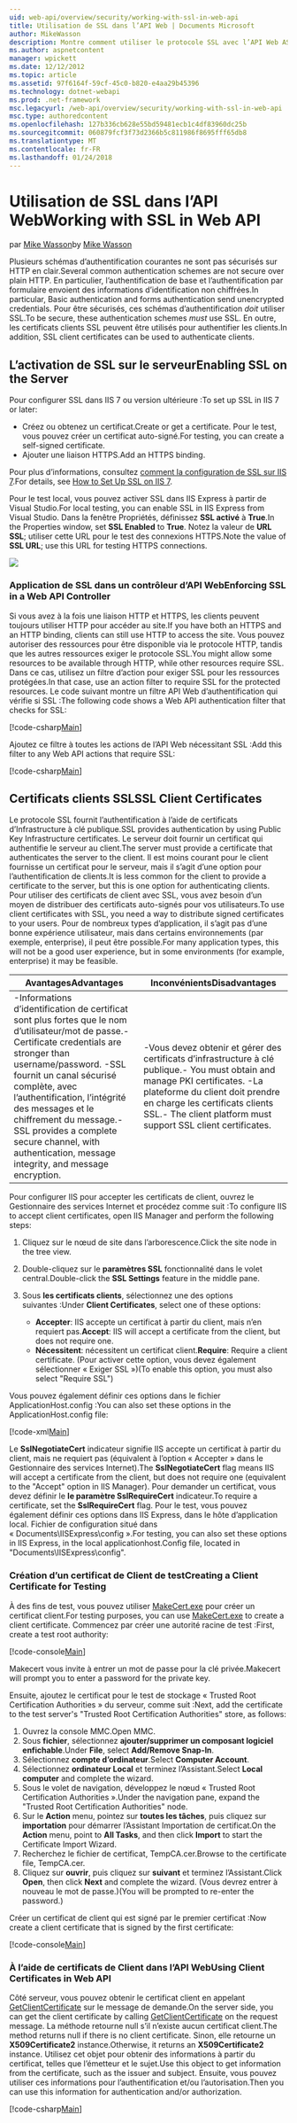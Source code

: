 ```yaml
---
uid: web-api/overview/security/working-with-ssl-in-web-api
title: Utilisation de SSL dans l’API Web | Documents Microsoft
author: MikeWasson
description: Montre comment utiliser le protocole SSL avec l’API Web ASP.NET, y compris l’utilisation de certificats de client SSL.
ms.author: aspnetcontent
manager: wpickett
ms.date: 12/12/2012
ms.topic: article
ms.assetid: 97f6164f-59cf-45c0-b820-e4aa29b45396
ms.technology: dotnet-webapi
ms.prod: .net-framework
msc.legacyurl: /web-api/overview/security/working-with-ssl-in-web-api
msc.type: authoredcontent
ms.openlocfilehash: 127b336cb628e55bd59481ecb1c4df83960dc25b
ms.sourcegitcommit: 060879fcf3f73d2366b5c811986f8695fff65db8
ms.translationtype: MT
ms.contentlocale: fr-FR
ms.lasthandoff: 01/24/2018
---
```

<a name="working-with-ssl-in-web-api"></a><span data-ttu-id="acba0-103">Utilisation de SSL dans l’API Web</span><span class="sxs-lookup"><span data-stu-id="acba0-103">Working with SSL in Web API</span></span>
====================
<span data-ttu-id="acba0-104">par [Mike Wasson](https://github.com/MikeWasson)</span><span class="sxs-lookup"><span data-stu-id="acba0-104">by [Mike Wasson](https://github.com/MikeWasson)</span></span>

<span data-ttu-id="acba0-105">Plusieurs schémas d’authentification courantes ne sont pas sécurisés sur HTTP en clair.</span><span class="sxs-lookup"><span data-stu-id="acba0-105">Several common authentication schemes are not secure over plain HTTP.</span></span> <span data-ttu-id="acba0-106">En particulier, l’authentification de base et l’authentification par formulaire envoient des informations d’identification non chiffrées.</span><span class="sxs-lookup"><span data-stu-id="acba0-106">In particular, Basic authentication and forms authentication send unencrypted credentials.</span></span> <span data-ttu-id="acba0-107">Pour être sécurisés, ces schémas d’authentification *doit* utiliser SSL.</span><span class="sxs-lookup"><span data-stu-id="acba0-107">To be secure, these authentication schemes *must* use SSL.</span></span> <span data-ttu-id="acba0-108">En outre, les certificats clients SSL peuvent être utilisés pour authentifier les clients.</span><span class="sxs-lookup"><span data-stu-id="acba0-108">In addition, SSL client certificates can be used to authenticate clients.</span></span>

## <a name="enabling-ssl-on-the-server"></a><span data-ttu-id="acba0-109">L’activation de SSL sur le serveur</span><span class="sxs-lookup"><span data-stu-id="acba0-109">Enabling SSL on the Server</span></span>

<span data-ttu-id="acba0-110">Pour configurer SSL dans IIS 7 ou version ultérieure :</span><span class="sxs-lookup"><span data-stu-id="acba0-110">To set up SSL in IIS 7 or later:</span></span>

- <span data-ttu-id="acba0-111">Créez ou obtenez un certificat.</span><span class="sxs-lookup"><span data-stu-id="acba0-111">Create or get a certificate.</span></span> <span data-ttu-id="acba0-112">Pour le test, vous pouvez créer un certificat auto-signé.</span><span class="sxs-lookup"><span data-stu-id="acba0-112">For testing, you can create a self-signed certificate.</span></span>
- <span data-ttu-id="acba0-113">Ajouter une liaison HTTPS.</span><span class="sxs-lookup"><span data-stu-id="acba0-113">Add an HTTPS binding.</span></span>

<span data-ttu-id="acba0-114">Pour plus d’informations, consultez [comment la configuration de SSL sur IIS 7](https://www.iis.net/learn/manage/configuring-security/how-to-set-up-ssl-on-iis).</span><span class="sxs-lookup"><span data-stu-id="acba0-114">For details, see [How to Set Up SSL on IIS 7](https://www.iis.net/learn/manage/configuring-security/how-to-set-up-ssl-on-iis).</span></span>

<span data-ttu-id="acba0-115">Pour le test local, vous pouvez activer SSL dans IIS Express à partir de Visual Studio.</span><span class="sxs-lookup"><span data-stu-id="acba0-115">For local testing, you can enable SSL in IIS Express from Visual Studio.</span></span> <span data-ttu-id="acba0-116">Dans la fenêtre Propriétés, définissez **SSL activé** à **True**.</span><span class="sxs-lookup"><span data-stu-id="acba0-116">In the Properties window, set **SSL Enabled** to **True**.</span></span> <span data-ttu-id="acba0-117">Notez la valeur de **URL SSL**; utiliser cette URL pour le test des connexions HTTPS.</span><span class="sxs-lookup"><span data-stu-id="acba0-117">Note the value of **SSL URL**; use this URL for testing HTTPS connections.</span></span>

![](working-with-ssl-in-web-api/_static/image1.png)

### <a name="enforcing-ssl-in-a-web-api-controller"></a><span data-ttu-id="acba0-118">Application de SSL dans un contrôleur d’API Web</span><span class="sxs-lookup"><span data-stu-id="acba0-118">Enforcing SSL in a Web API Controller</span></span>

<span data-ttu-id="acba0-119">Si vous avez à la fois une liaison HTTP et HTTPS, les clients peuvent toujours utiliser HTTP pour accéder au site.</span><span class="sxs-lookup"><span data-stu-id="acba0-119">If you have both an HTTPS and an HTTP binding, clients can still use HTTP to access the site.</span></span> <span data-ttu-id="acba0-120">Vous pouvez autoriser des ressources pour être disponible via le protocole HTTP, tandis que les autres ressources exiger le protocole SSL.</span><span class="sxs-lookup"><span data-stu-id="acba0-120">You might allow some resources to be available through HTTP, while other resources require SSL.</span></span> <span data-ttu-id="acba0-121">Dans ce cas, utilisez un filtre d’action pour exiger SSL pour les ressources protégées.</span><span class="sxs-lookup"><span data-stu-id="acba0-121">In that case, use an action filter to require SSL for the protected resources.</span></span> <span data-ttu-id="acba0-122">Le code suivant montre un filtre API Web d’authentification qui vérifie si SSL :</span><span class="sxs-lookup"><span data-stu-id="acba0-122">The following code shows a Web API authentication filter that checks for SSL:</span></span>

[!code-csharp[Main](working-with-ssl-in-web-api/samples/sample1.cs)]

<span data-ttu-id="acba0-123">Ajoutez ce filtre à toutes les actions de l’API Web nécessitant SSL :</span><span class="sxs-lookup"><span data-stu-id="acba0-123">Add this filter to any Web API actions that require SSL:</span></span>

[!code-csharp[Main](working-with-ssl-in-web-api/samples/sample2.cs)]

## <a name="ssl-client-certificates"></a><span data-ttu-id="acba0-124">Certificats clients SSL</span><span class="sxs-lookup"><span data-stu-id="acba0-124">SSL Client Certificates</span></span>

<span data-ttu-id="acba0-125">Le protocole SSL fournit l’authentification à l’aide de certificats d’Infrastructure à clé publique.</span><span class="sxs-lookup"><span data-stu-id="acba0-125">SSL provides authentication by using Public Key Infrastructure certificates.</span></span> <span data-ttu-id="acba0-126">Le serveur doit fournir un certificat qui authentifie le serveur au client.</span><span class="sxs-lookup"><span data-stu-id="acba0-126">The server must provide a certificate that authenticates the server to the client.</span></span> <span data-ttu-id="acba0-127">Il est moins courant pour le client fournisse un certificat pour le serveur, mais il s’agit d’une option pour l’authentification de clients.</span><span class="sxs-lookup"><span data-stu-id="acba0-127">It is less common for the client to provide a certificate to the server, but this is one option for authenticating clients.</span></span> <span data-ttu-id="acba0-128">Pour utiliser des certificats de client avec SSL, vous avez besoin d’un moyen de distribuer des certificats auto-signés pour vos utilisateurs.</span><span class="sxs-lookup"><span data-stu-id="acba0-128">To use client certificates with SSL, you need a way to distribute signed certificates to your users.</span></span> <span data-ttu-id="acba0-129">Pour de nombreux types d’application, il s’agit pas d’une bonne expérience utilisateur, mais dans certains environnements (par exemple, enterprise), il peut être possible.</span><span class="sxs-lookup"><span data-stu-id="acba0-129">For many application types, this will not be a good user experience, but in some environments (for example, enterprise) it may be feasible.</span></span>

| <span data-ttu-id="acba0-130">Avantages</span><span class="sxs-lookup"><span data-stu-id="acba0-130">Advantages</span></span> | <span data-ttu-id="acba0-131">Inconvénients</span><span class="sxs-lookup"><span data-stu-id="acba0-131">Disadvantages</span></span> |
| --- | --- |
| <span data-ttu-id="acba0-132">-Informations d’identification de certificat sont plus fortes que le nom d’utilisateur/mot de passe.</span><span class="sxs-lookup"><span data-stu-id="acba0-132">- Certificate credentials are stronger than username/password.</span></span> <span data-ttu-id="acba0-133">-SSL fournit un canal sécurisé complète, avec l’authentification, l’intégrité des messages et le chiffrement du message.</span><span class="sxs-lookup"><span data-stu-id="acba0-133">- SSL provides a complete secure channel, with authentication, message integrity, and message encryption.</span></span> | <span data-ttu-id="acba0-134">-Vous devez obtenir et gérer des certificats d’infrastructure à clé publique.</span><span class="sxs-lookup"><span data-stu-id="acba0-134">- You must obtain and manage PKI certificates.</span></span> <span data-ttu-id="acba0-135">-La plateforme du client doit prendre en charge les certificats clients SSL.</span><span class="sxs-lookup"><span data-stu-id="acba0-135">- The client platform must support SSL client certificates.</span></span> |

<span data-ttu-id="acba0-136">Pour configurer IIS pour accepter les certificats de client, ouvrez le Gestionnaire des services Internet et procédez comme suit :</span><span class="sxs-lookup"><span data-stu-id="acba0-136">To configure IIS to accept client certificates, open IIS Manager and perform the following steps:</span></span>

1. <span data-ttu-id="acba0-137">Cliquez sur le nœud de site dans l’arborescence.</span><span class="sxs-lookup"><span data-stu-id="acba0-137">Click the site node in the tree view.</span></span>
2. <span data-ttu-id="acba0-138">Double-cliquez sur le **paramètres SSL** fonctionnalité dans le volet central.</span><span class="sxs-lookup"><span data-stu-id="acba0-138">Double-click the **SSL Settings** feature in the middle pane.</span></span>
3. <span data-ttu-id="acba0-139">Sous **les certificats clients**, sélectionnez une des options suivantes :</span><span class="sxs-lookup"><span data-stu-id="acba0-139">Under **Client Certificates**, select one of these options:</span></span> 

    - <span data-ttu-id="acba0-140">**Accepter**: IIS accepte un certificat à partir du client, mais n’en requiert pas.</span><span class="sxs-lookup"><span data-stu-id="acba0-140">**Accept**: IIS will accept a certificate from the client, but does not require one.</span></span>
    - <span data-ttu-id="acba0-141">**Nécessitent**: nécessitent un certificat client.</span><span class="sxs-lookup"><span data-stu-id="acba0-141">**Require**: Require a client certificate.</span></span> <span data-ttu-id="acba0-142">(Pour activer cette option, vous devez également sélectionner « Exiger SSL »)</span><span class="sxs-lookup"><span data-stu-id="acba0-142">(To enable this option, you must also select "Require SSL")</span></span>

<span data-ttu-id="acba0-143">Vous pouvez également définir ces options dans le fichier ApplicationHost.config :</span><span class="sxs-lookup"><span data-stu-id="acba0-143">You can also set these options in the ApplicationHost.config file:</span></span>

[!code-xml[Main](working-with-ssl-in-web-api/samples/sample3.xml)]

<span data-ttu-id="acba0-144">Le **SslNegotiateCert** indicateur signifie IIS accepte un certificat à partir du client, mais ne requiert pas (équivalent à l’option « Accepter » dans le Gestionnaire des services Internet).</span><span class="sxs-lookup"><span data-stu-id="acba0-144">The **SslNegotiateCert** flag means IIS will accept a certificate from the client, but does not require one (equivalent to the "Accept" option in IIS Manager).</span></span> <span data-ttu-id="acba0-145">Pour demander un certificat, vous devez définir le **le paramètre SslRequireCert** indicateur.</span><span class="sxs-lookup"><span data-stu-id="acba0-145">To require a certificate, set the **SslRequireCert** flag.</span></span> <span data-ttu-id="acba0-146">Pour le test, vous pouvez également définir ces options dans IIS Express, dans le hôte d’application local. Fichier de configuration situé dans « Documents\IISExpress\config ».</span><span class="sxs-lookup"><span data-stu-id="acba0-146">For testing, you can also set these options in IIS Express, in the local applicationhost.Config file, located in "Documents\IISExpress\config".</span></span>

### <a name="creating-a-client-certificate-for-testing"></a><span data-ttu-id="acba0-147">Création d’un certificat de Client de test</span><span class="sxs-lookup"><span data-stu-id="acba0-147">Creating a Client Certificate for Testing</span></span>

<span data-ttu-id="acba0-148">À des fins de test, vous pouvez utiliser [MakeCert.exe](https://msdn.microsoft.com/library/bfsktky3.aspx) pour créer un certificat client.</span><span class="sxs-lookup"><span data-stu-id="acba0-148">For testing purposes, you can use [MakeCert.exe](https://msdn.microsoft.com/library/bfsktky3.aspx) to create a client certificate.</span></span> <span data-ttu-id="acba0-149">Commencez par créer une autorité racine de test :</span><span class="sxs-lookup"><span data-stu-id="acba0-149">First, create a test root authority:</span></span>

[!code-console[Main](working-with-ssl-in-web-api/samples/sample4.cmd)]

<span data-ttu-id="acba0-150">Makecert vous invite à entrer un mot de passe pour la clé privée.</span><span class="sxs-lookup"><span data-stu-id="acba0-150">Makecert will prompt you to enter a password for the private key.</span></span>

<span data-ttu-id="acba0-151">Ensuite, ajoutez le certificat pour le test de stockage « Trusted Root Certification Authorities » du serveur, comme suit :</span><span class="sxs-lookup"><span data-stu-id="acba0-151">Next, add the certificate to the test server's "Trusted Root Certification Authorities" store, as follows:</span></span>

1. <span data-ttu-id="acba0-152">Ouvrez la console MMC.</span><span class="sxs-lookup"><span data-stu-id="acba0-152">Open MMC.</span></span>
2. <span data-ttu-id="acba0-153">Sous **fichier**, sélectionnez **ajouter/supprimer un composant logiciel enfichable**.</span><span class="sxs-lookup"><span data-stu-id="acba0-153">Under **File**, select **Add/Remove Snap-In**.</span></span>
3. <span data-ttu-id="acba0-154">Sélectionnez **compte d’ordinateur**.</span><span class="sxs-lookup"><span data-stu-id="acba0-154">Select **Computer Account**.</span></span>
4. <span data-ttu-id="acba0-155">Sélectionnez **ordinateur Local** et terminez l’Assistant.</span><span class="sxs-lookup"><span data-stu-id="acba0-155">Select **Local computer** and complete the wizard.</span></span>
5. <span data-ttu-id="acba0-156">Sous le volet de navigation, développez le nœud « Trusted Root Certification Authorities ».</span><span class="sxs-lookup"><span data-stu-id="acba0-156">Under the navigation pane, expand the "Trusted Root Certification Authorities" node.</span></span>
6. <span data-ttu-id="acba0-157">Sur le **Action** menu, pointez sur **toutes les tâches**, puis cliquez sur **importation** pour démarrer l’Assistant Importation de certificat.</span><span class="sxs-lookup"><span data-stu-id="acba0-157">On the **Action** menu, point to **All Tasks**, and then click **Import** to start the Certificate Import Wizard.</span></span>
7. <span data-ttu-id="acba0-158">Recherchez le fichier de certificat, TempCA.cer.</span><span class="sxs-lookup"><span data-stu-id="acba0-158">Browse to the certificate file, TempCA.cer.</span></span>
8. <span data-ttu-id="acba0-159">Cliquez sur **ouvrir**, puis cliquez sur **suivant** et terminez l’Assistant.</span><span class="sxs-lookup"><span data-stu-id="acba0-159">Click **Open**, then click **Next** and complete the wizard.</span></span> <span data-ttu-id="acba0-160">(Vous devrez entrer à nouveau le mot de passe.)</span><span class="sxs-lookup"><span data-stu-id="acba0-160">(You will be prompted to re-enter the password.)</span></span>

<span data-ttu-id="acba0-161">Créer un certificat de client qui est signé par le premier certificat :</span><span class="sxs-lookup"><span data-stu-id="acba0-161">Now create a client certificate that is signed by the first certificate:</span></span>

[!code-console[Main](working-with-ssl-in-web-api/samples/sample5.cmd)]

### <a name="using-client-certificates-in-web-api"></a><span data-ttu-id="acba0-162">À l’aide de certificats de Client dans l’API Web</span><span class="sxs-lookup"><span data-stu-id="acba0-162">Using Client Certificates in Web API</span></span>

<span data-ttu-id="acba0-163">Côté serveur, vous pouvez obtenir le certificat client en appelant [GetClientCertificate](https://msdn.microsoft.com/library/system.net.http.httprequestmessageextensions.getclientcertificate.aspx) sur le message de demande.</span><span class="sxs-lookup"><span data-stu-id="acba0-163">On the server side, you can get the client certificate by calling [GetClientCertificate](https://msdn.microsoft.com/library/system.net.http.httprequestmessageextensions.getclientcertificate.aspx) on the request message.</span></span> <span data-ttu-id="acba0-164">La méthode retourne null s’il n’existe aucun certificat client.</span><span class="sxs-lookup"><span data-stu-id="acba0-164">The method returns null if there is no client certificate.</span></span> <span data-ttu-id="acba0-165">Sinon, elle retourne un **X509Certificate2** instance.</span><span class="sxs-lookup"><span data-stu-id="acba0-165">Otherwise, it returns an **X509Certificate2** instance.</span></span> <span data-ttu-id="acba0-166">Utilisez cet objet pour obtenir des informations à partir du certificat, telles que l’émetteur et le sujet.</span><span class="sxs-lookup"><span data-stu-id="acba0-166">Use this object to get information from the certificate, such as the issuer and subject.</span></span> <span data-ttu-id="acba0-167">Ensuite, vous pouvez utiliser ces informations pour l’authentification et/ou l’autorisation.</span><span class="sxs-lookup"><span data-stu-id="acba0-167">Then you can use this information for authentication and/or authorization.</span></span>

[!code-csharp[Main](working-with-ssl-in-web-api/samples/sample6.cs)]
